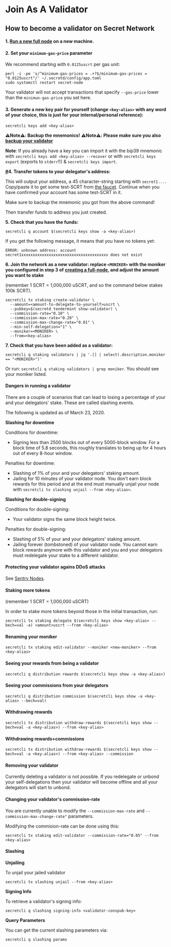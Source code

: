 # Join As A Validator

## How to become a validator on Secret Network <a href="#how-to-become-a-validator-on-secret-network" id="how-to-become-a-validator-on-secret-network"></a>

#### **1.** [**Run a new full node**](run-a-full-node.md) **on a new machine.**

#### **2. Set your `minimum-gas-price` parameter**

We recommend starting with `0.0125uscrt` per gas unit:

```
perl -i -pe 's/^minimum-gas-prices = .+?$/minimum-gas-prices = "0.0125uscrt"/' ~/.secretd/config/app.toml
sudo systemctl restart secret-node
```

Your validator will not accept transactions that specify `--gas-price` lower than the `minimun-gas-price` you set here.

#### **3. Generate a new key pair for yourself (change `<key-alias>` with any word of your choice, this is just for your internal/personal reference):**

```
secretcli keys add <key-alias>
```

**⚠️Note⚠️: Backup the mnemonics!** **⚠️Note⚠️: Please make sure you also** [**backup your validator**](https://docs.scrt.network/testnet/backup-a-testnet-validator.html)

**Note**: If you already have a key you can import it with the bip39 mnemonic with `secretcli keys add <key-alias> --recover` or with `secretcli keys export` (exports to `stderr`!!) & `secretcli keys import`.

[**#**](https://docs.scrt.network/testnet/join-validator-testnet.html#\_4-transfer-tokens-to-your-delegator-s-address)**4. Transfer tokens to your delegator's address:**

This will output your address, a 45 character-string starting with `secret1...`. Copy/paste it to get some test-SCRT from [the faucet](https://faucet.secrettestnet.io/). Continue when you have confirmed your account has some test-SCRT in it.

Make sure to backup the mnemonic you got from the above command!

Then transfer funds to address you just created.

**5. Check that you have the funds:**

```
secretcli q account $(secretcli keys show -a <key-alias>)
```

If you get the following message, it means that you have no tokens yet:

```
ERROR: unknown address: account secret1xxxxxxxxxxxxxxxxxxxxxxxxxxxxxxxxxxxxxx does not exist
```

**6. Join the network as a new validator: replace `<MONIKER>` with the moniker you configured in step 3 of** [**creating a full-node**](https://docs.scrt.network/testnet/run-full-node-testnet.html)**, and adjust the amount you want to stake**

(remember 1 SCRT = 1,000,000 uSCRT, and so the command below stakes 100k SCRT).

```
secretcli tx staking create-validator \
  --amount=<amount-to-delegate-to-yourself>uscrt \
  --pubkey=$(secretd tendermint show-validator) \
  --commission-rate="0.10" \
  --commission-max-rate="0.20" \
  --commission-max-change-rate="0.01" \
  --min-self-delegation="1" \
  --moniker=<MONIKER> \
  --from=<key-alias>
```

**7. Check that you have been added as a validator:**

```
secretcli q staking validators | jq '.[] | select(.description.moniker == "<MONIKER>")'
```

Or run: `secretcli q staking validators | grep moniker`. You should see your moniker listed.

#### Dangers in running a validator <a href="#dangers-in-running-a-validator" id="dangers-in-running-a-validator"></a>

There are a couple of scenarios that can lead to losing a percentage of your and your delegators' stake. These are called slashing events.

The following is updated as of March 23, 2020.

**Slashing for downtime**

Conditions for downtime:

* Signing less than 2500 blocks out of every 5000-block window. For a block time of 5.8 seconds, this roughly translates to being up for 4 hours out of every 8-hour window.

Penalties for downtime:

* Slashing of 1% of your and your delegators' staking amount.
* Jailing for 10 minutes of your validator node. You don't earn block rewards for this period and at the end must manually unjail your node with `secretcli tx slashing unjail --from <key-alias>`.

**Slashing for double-signing**

Conditions for double-signing:

* Your validator signs the same block height twice.

Penalties for double-signing:

* Slashing of 5% of your and your delegators' staking amount.
* Jailing forever (tombstoned) of your validator node. You cannot earn block rewards anymore with this validator and you and your delegators must redelegate your stake to a different validator.

#### Protecting your validator agains DDoS attacks <a href="#protecting-your-validator-agains-ddos-attacks" id="protecting-your-validator-agains-ddos-attacks"></a>

See [Sentry Nodes](https://docs.scrt.network/node-guides/sentry-nodes.html).

#### Staking more tokens <a href="#staking-more-tokens" id="staking-more-tokens"></a>

(remember 1 SCRT = 1,000,000 uSCRT)

In order to stake more tokens beyond those in the initial transaction, run:

```
secretcli tx staking delegate $(secretcli keys show <key-alias> --bech=val -a) <amount>uscrt --from <key-alias>
```

#### Renaming your moniker <a href="#renaming-your-moniker" id="renaming-your-moniker"></a>

```
secretcli tx staking edit-validator --moniker <new-moniker> --from <key-alias>
```

#### Seeing your rewards from being a validator <a href="#seeing-your-rewards-from-being-a-validator" id="seeing-your-rewards-from-being-a-validator"></a>

```
secretcli q distribution rewards $(secretcli keys show -a <key-alias>)
```

#### Seeing your commissions from your delegators <a href="#seeing-your-commissions-from-your-delegators" id="seeing-your-commissions-from-your-delegators"></a>

```
secretcli q distribution commission $(secretcli keys show -a <key-alias> --bech=val)
```

#### Withdrawing rewards <a href="#withdrawing-rewards" id="withdrawing-rewards"></a>

```
secretcli tx distribution withdraw-rewards $(secretcli keys show --bech=val -a <key-alias>) --from <key-alias>
```

#### Withdrawing rewards+commissions <a href="#withdrawing-rewards-commissions" id="withdrawing-rewards-commissions"></a>

```
secretcli tx distribution withdraw-rewards $(secretcli keys show --bech=val -a <key-alias>) --from <key-alias> --commission
```

#### Removing your validator <a href="#removing-your-validator" id="removing-your-validator"></a>

Currently deleting a validator is not possible. If you redelegate or unbond your self-delegations then your validator will become offline and all your delegators will start to unbond.

#### Changing your validator's commission-rate <a href="#changing-your-validator-s-commission-rate" id="changing-your-validator-s-commission-rate"></a>

You are currently unable to modify the `--commission-max-rate` and `--commission-max-change-rate"` parameters.

Modifying the commision-rate can be done using this:

```
secretcli tx staking edit-validator --commission-rate="0.05" --from <key-alias>
```

#### Slashing <a href="#slashing" id="slashing"></a>

**Unjailing**

To unjail your jailed validator

```
secretcli tx slashing unjail --from <key-alias>
```

**Signing Info**

To retrieve a validator's signing info:

```
secretcli q slashing signing-info <validator-conspub-key>
```

**Query Parameters**

You can get the current slashing parameters via:

```
secretcli q slashing params
```
